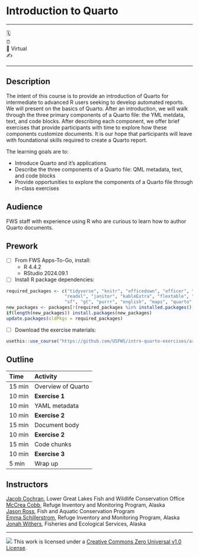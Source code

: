 

# Introduction to Quarto

------------------------------------------------------------------------

:spiral_calendar:  
:alarm_clock:  
:hotel: Virtual  
:writing_hand:  

------------------------------------------------------------------------

## Description

The intent of this course is to provide an introduction of Quarto for
intermediate to advanced R users seeking to develop automated reports.
We will present on the basics of Quarto. After an introduction, we will
walk through the three primary components of a Quarto file: the YML
metdata, text, and code blocks. After describing each component, we
offer brief exercises that provide participants with time to explore how
these components customize documents. It is our hope that participants
will leave with foundational skills required to create a Quarto report.

The learning goals are to:

- Introduce Quarto and it’s applications
- Describe the three components of a Quarto file: QML metadata, text,
  and code blocks
- Provide opportunities to explore the components of a Quarto file
  through in-class exercises

## Audience

FWS staff with experience using R who are curious to learn how to author
Quarto documents.

## Prework

- [ ] From FWS Apps-To-Go, install:
  - R 4.4.2
  - RStudio 2024.09.1
- [ ] Install R package dependencies:

``` r
required_packages <- c("tidyverse", "knitr", "officedown", "officer", "lubridate",
                      "readxl", "janitor", "kableExtra", "flextable", "mapview", 
                      "sf", "gt", "purrr", "english", "maps", "quarto", "usethis")
new_packages <- packages[!(required_packages %in% installed.packages()[,"Package"])]
if(length(new_packages)) install.packages(new_packages)
update.packages(oldPkgs = required_packages)
```

- [ ] Download the exercise materials:

``` r
usethis::use_course("https://github.com/USFWS/intro-quarto-exercises/archive/refs/heads/main.zip")
```

## Outline

| Time   | Activity           |
|:-------|:-------------------|
| 15 min | Overview of Quarto |
| 10 min | **Exercise 1**     |
| 10 min | YAML metadata      |
| 10 min | **Exercise 2**     |
| 15 min | Document body      |
| 10 min | **Exercise 2**     |
| 15 min | Code chunks        |
| 10 min | **Exercise 3**     |
| 5 min  | Wrap up            |

## Instructors

[Jacob Cochran](mailto:jacob_cochran@fws.gov), Lower Great Lakes Fish and
Wildlife Conservation Office  
[McCrea Cobb](mailto:mccrea_cobb@fws.gov), Refuge Inventory and
Monitoring Program, Alaska  
[Jason Ross](mailto:jason_ross@fws.gov), Fish and Aquatic Conservation
Program  
[Emma Schillerstrom](mailto:emma_schillerstrom@fws.gov), Refuge Inventory and Monitoring Program, Alaska  
[Jonah Withers](mailto:jonah_withers@fws.gov), Fisheries and Ecological
Services, Alaska 

------------------------------------------------------------------------

![](https://i.creativecommons.org/l/zero/1.0/88x31.png) This work is
licensed under a [Creative Commons Zero Universal v1.0
License](https://creativecommons.org/publicdomain/zero/1.0/).
